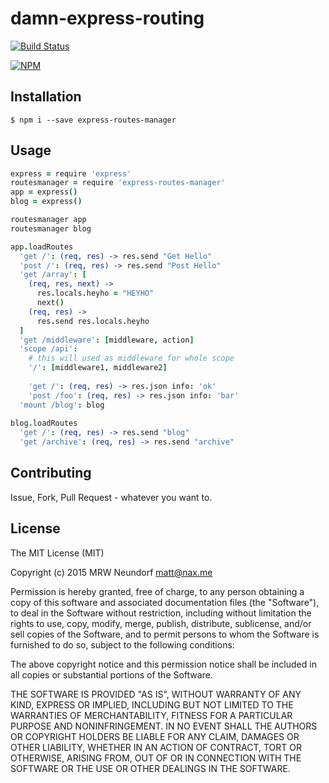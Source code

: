 # damn-express-routing

[![Build Status](https://travis-ci.org/Naxmeify/express-routes-manager.svg?branch=master)](https://travis-ci.org/Naxmeify/express-routes-manager)

[![NPM](https://nodei.co/npm/express-routes-manager.png?downloads=true&downloadRank=true&stars=true)](https://nodei.co/npm/express-routes-manager/)

## Installation

```
$ npm i --save express-routes-manager
```

## Usage
```CoffeeScript
express = require 'express'
routesmanager = require 'express-routes-manager'
app = express()
blog = express()

routesmanager app
routesmanager blog

app.loadRoutes
  'get /': (req, res) -> res.send "Get Hello"
  'post /': (req, res) -> res.send "Post Hello"
  'get /array': [
    (req, res, next) ->  
      res.locals.heyho = "HEYHO"
      next()
    (req, res) ->
      res.send res.locals.heyho
  ]
  'get /middleware': [middleware, action]
  'scope /api':
    # this will used as middleware for whole scope
    '/': [middleware1, middleware2]
    
    'get /': (req, res) -> res.json info: 'ok'
    'post /foo': (req, res) -> res.json info: 'bar'
  'mount /blog': blog
  
blog.loadRoutes
  'get /': (req, res) -> res.send "blog"
  'get /archive': (req, res) -> res.send "archive"
```

## Contributing

Issue, Fork, Pull Request - whatever you want to.

## License

The MIT License (MIT)

Copyright (c) 2015 MRW Neundorf <matt@nax.me>

Permission is hereby granted, free of charge, to any person obtaining a copy
of this software and associated documentation files (the "Software"), to deal
in the Software without restriction, including without limitation the rights
to use, copy, modify, merge, publish, distribute, sublicense, and/or sell
copies of the Software, and to permit persons to whom the Software is
furnished to do so, subject to the following conditions:

The above copyright notice and this permission notice shall be included in all
copies or substantial portions of the Software.

THE SOFTWARE IS PROVIDED "AS IS", WITHOUT WARRANTY OF ANY KIND, EXPRESS OR
IMPLIED, INCLUDING BUT NOT LIMITED TO THE WARRANTIES OF MERCHANTABILITY,
FITNESS FOR A PARTICULAR PURPOSE AND NONINFRINGEMENT. IN NO EVENT SHALL THE
AUTHORS OR COPYRIGHT HOLDERS BE LIABLE FOR ANY CLAIM, DAMAGES OR OTHER
LIABILITY, WHETHER IN AN ACTION OF CONTRACT, TORT OR OTHERWISE, ARISING FROM,
OUT OF OR IN CONNECTION WITH THE SOFTWARE OR THE USE OR OTHER DEALINGS IN THE
SOFTWARE.

